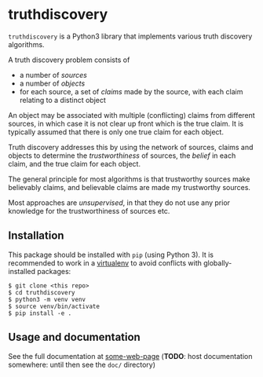 # truthdiscovery

`truthdiscovery` is a Python3 library that implements various truth discovery
algorithms.

A truth discovery problem consists of

* a number of *sources*
* a number of *objects*
* for each source, a set of *claims* made by the source, with each claim
  relating to a distinct object

An object may be associated with multiple (conflicting) claims from different
sources, in which case it is not clear up front which is the true claim. It is
typically assumed that there is only one true claim for each object.

Truth discovery addresses this by using the network of sources, claims and
objects to determine the *trustworthiness* of sources, the *belief* in each
claim, and the true claim for each object.

The general principle for most algorithms is that trustworthy sources make
believably claims, and believable claims are made my trustworthy sources.

Most approaches are *unsupervised*, in that they do not use any prior knowledge
for the trustworthiness of sources etc.

## Installation

This package should be installed with `pip` (using Python 3). It is recommended
to work in a [virtualenv](https://docs.python.org/3/tutorial/venv.html) to
avoid conflicts with globally-installed packages:

```
$ git clone <this repo>
$ cd truthdiscovery
$ python3 -m venv venv
$ source venv/bin/activate
$ pip install -e .
```

## Usage and documentation

See the full documentation at [some-web-page](#) (**TODO**: host documentation
somewhere: until then see the `doc/` directory)
